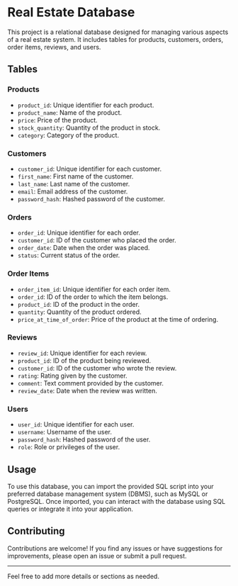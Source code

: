 # Real Estate Database

This project is a relational database designed for managing various aspects of a real estate system. It includes tables for products, customers, orders, order items, reviews, and users.

## Tables

### Products
- `product_id`: Unique identifier for each product.
- `product_name`: Name of the product.
- `price`: Price of the product.
- `stock_quantity`: Quantity of the product in stock.
- `category`: Category of the product.

### Customers
- `customer_id`: Unique identifier for each customer.
- `first_name`: First name of the customer.
- `last_name`: Last name of the customer.
- `email`: Email address of the customer.
- `password_hash`: Hashed password of the customer.

### Orders
- `order_id`: Unique identifier for each order.
- `customer_id`: ID of the customer who placed the order.
- `order_date`: Date when the order was placed.
- `status`: Current status of the order.

### Order Items
- `order_item_id`: Unique identifier for each order item.
- `order_id`: ID of the order to which the item belongs.
- `product_id`: ID of the product in the order.
- `quantity`: Quantity of the product ordered.
- `price_at_time_of_order`: Price of the product at the time of ordering.

### Reviews
- `review_id`: Unique identifier for each review.
- `product_id`: ID of the product being reviewed.
- `customer_id`: ID of the customer who wrote the review.
- `rating`: Rating given by the customer.
- `comment`: Text comment provided by the customer.
- `review_date`: Date when the review was written.

### Users
- `user_id`: Unique identifier for each user.
- `username`: Username of the user.
- `password_hash`: Hashed password of the user.
- `role`: Role or privileges of the user.

## Usage

To use this database, you can import the provided SQL script into your preferred database management system (DBMS), such as MySQL or PostgreSQL. Once imported, you can interact with the database using SQL queries or integrate it into your application.

## Contributing

Contributions are welcome! If you find any issues or have suggestions for improvements, please open an issue or submit a pull request.

---

Feel free to add more details or sections as needed.
